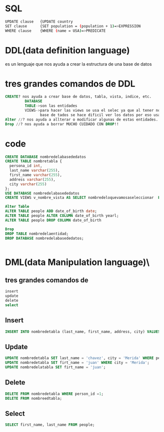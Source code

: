 # SQL
```bash
UPDATE clause   {UPDATE country
SET clause      {SET population = (population + 1)=>EXPRESSION
WHERE clause    {WHERE (name = USA)=>PREDICATE
```
# DDL(data definition language)
es un lenguaje que nos ayuda a crear la estructura de una base de datos 
# tres grandes comandos de DDL
```sql
CREATE? nos ayuda a crear base de datos, tabla, vista, indice, etc.
         DATABASE
         TABLE->son las entidades
         VIEWS->para hacer las views se usa el selec ya que al tener normalizada una
                base de tados se hace dificil ver los datos por eso usamos las views
Alter //? nos ayuda a allterar o modificar algunas de estas entidades.
Drop //? nos ayuda a borrar MUCHO CUIDADO CON DROP!!
```
# code
```sql
CREATE DATABASE nombredelabasededatos
CREATE TABLE nombretabla {
  persona_id int,
  last_name varchar(255),
  first_name varchar(255),
  address varchar(255),
  city varchar(255)
};
USE DATABASE nombredelabasededatos
CREATE VIEWS v_nombre_vista AS SELECT nombredeloquevamosaseleccionar  FROM dedondelovamosaseleccionar WHERE condicion=algunacondicion

Alter Table
ALTER TABLE people ADD date_of_birth date;
ALTER TABLE people ALTER COLUMN date_of_birth yearl;
ALTER TABLE people DROP COLUMN date_of_birth

Drop
DROP TABLE nombredelaentidad;
DROP DATABASE nombredelabasededatos;



```
# DML(data Manipulation language)\
## tres grandes comandos de
```bash
insert
update
delete
select
```
## Insert
```sql
INSERT INTO nombredetabla (last_name, first_name, address, city) VALUES ('Hernandez', 'Laure','Calle 21', 'Monterrey);
```
## Update
```sql
UPDATE nombredetabla SET last_name = 'chavez', city = 'Merida' WHERE person_id = 1;
UPDATE nombredetabla SET firt_name = 'juan' WHERE city = 'Merida';
UPDATE nombredelatabla SET firt_name = 'juan';
```

## Delete
```sql
DELETE FROM nombredetabla WHERE person_id =1;
DELETE FROM nombreedtabla;
```
## Select
```sql
SELECT first_name, last_name FROM people;
```
